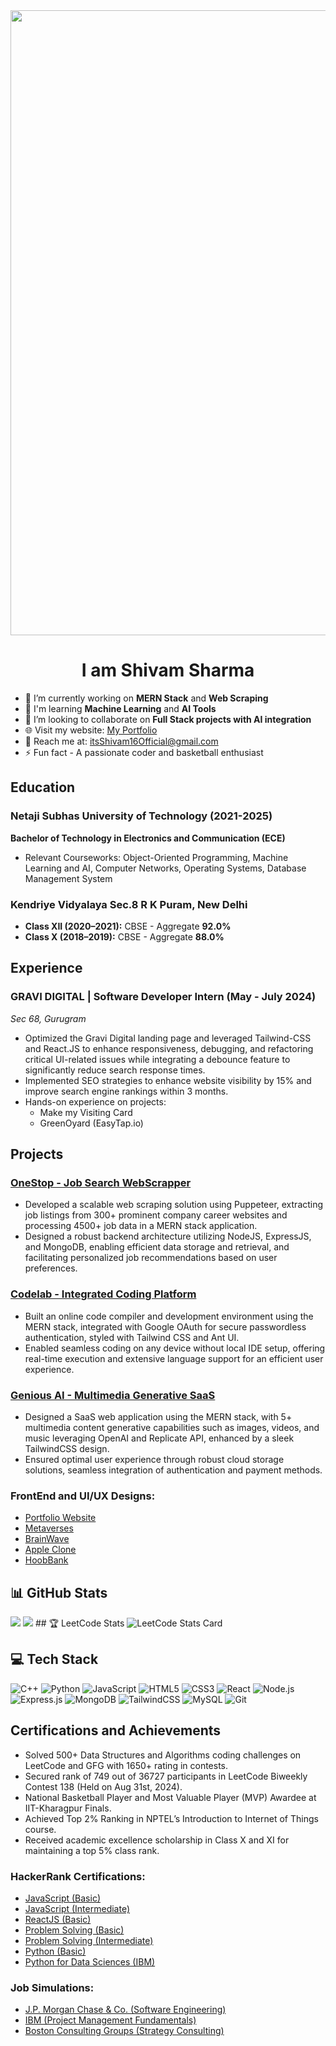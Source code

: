 <div align="center">
  <img src="https://user-images.githubusercontent.com/94922914/233506434-36031a8f-41f2-4c8d-9252-3624edfb0953.gif" align="center" width="1000" />
</div>

<h1 align="center">I am Shivam Sharma</h1>

- 🔭 I’m currently working on **MERN Stack** and **Web Scraping**  
- 🌱 I'm learning **Machine Learning** and **AI Tools**  
- 🤝 I’m looking to collaborate on **Full Stack projects with AI integration**  
- 🌐 Visit my website: <a href="https://shivu-16.github.io/threejs-3d-portfolio/" target="_blank">My Portfolio</a>  
- 📨 Reach me at: <a href="mailto:itsShivam16Official@gmail.com" target="_blank">itsShivam16Official@gmail.com</a>  
- ⚡ Fun fact - A passionate coder and basketball enthusiast  

## Education

### Netaji Subhas University of Technology (2021-2025)
**Bachelor of Technology in Electronics and Communication (ECE)**  
- Relevant Courseworks: Object-Oriented Programming, Machine Learning and AI, Computer Networks, Operating Systems, Database Management System

### Kendriye Vidyalaya Sec.8 R K Puram, New Delhi
- **Class XII (2020–2021):** CBSE - Aggregate **92.0%**  
- **Class X (2018–2019):** CBSE - Aggregate **88.0%**  

## Experience

### GRAVI DIGITAL | Software Developer Intern (May - July 2024)
*Sec 68, Gurugram*  
- Optimized the Gravi Digital landing page and leveraged Tailwind-CSS and React.JS to enhance responsiveness, debugging, and refactoring critical UI-related issues while integrating a debounce feature to significantly reduce search response times.
- Implemented SEO strategies to enhance website visibility by 15% and improve search engine rankings within 3 months.
- Hands-on experience on projects: 
  - Make my Visiting Card
  - GreenOyard (EasyTap.io)

## Projects

### [OneStop - Job Search WebScrapper](https://github.com/Shivu-16?tab=repositories)
- Developed a scalable web scraping solution using Puppeteer, extracting job listings from 300+ prominent company career websites and processing 4500+ job data in a MERN stack application.
- Designed a robust backend architecture utilizing NodeJS, ExpressJS, and MongoDB, enabling efficient data storage and retrieval, and facilitating personalized job recommendations based on user preferences.

### [Codelab - Integrated Coding Platform](https://github.com/Shivu-16?tab=repositories)
- Built an online code compiler and development environment using the MERN stack, integrated with Google OAuth for secure passwordless authentication, styled with Tailwind CSS and Ant UI.
- Enabled seamless coding on any device without local IDE setup, offering real-time execution and extensive language support for an efficient user experience.

### [Genious AI - Multimedia Generative SaaS](https://genious-ai-green.vercel.app/)
- Designed a SaaS web application using the MERN stack, with 5+ multimedia content generative capabilities such as images, videos, and music leveraging OpenAI and Replicate API, enhanced by a sleek TailwindCSS design.
- Ensured optimal user experience through robust cloud storage solutions, seamless integration of authentication and payment methods.

### FrontEnd and UI/UX Designs:
- [Portfolio Website](https://shivu-16.github.io/threejs-3d-portfolio/)
- [Metaverses](https://shivu-16.github.io/threejs-3d-portfolio/)
- [BrainWave](https://shivu-16.github.io/threejs-3d-portfolio/)
- [Apple Clone](https://shivu-16.github.io/threejs-3d-portfolio/)
- [HoobBank](https://shivu-16.github.io/threejs-3d-portfolio/)

## 📊 GitHub Stats
<img src="https://streak-stats.demolab.com?user=Shivu-16&theme=aura&hide_border=true&card_width=550"/>
<img src="https://github-readme-stats.vercel.app/api?username=Shivu-16&theme=aura&include_all_commits=true&card_width=550&hide_border=true&rank_icon=github"/>
## 🏆 LeetCode Stats

  <img src="https://leetcard.jacoblin.cool/yourLeetCodeUsername?theme=light&font=source_sans_pro" alt="LeetCode Stats Card"/>

## 💻 Tech Stack
![C++](https://img.shields.io/badge/c++-%2300599C.svg?style=for-the-badge&logo=c%2B%2B&logoColor=white)
![Python](https://img.shields.io/badge/python-%2314354C.svg?style=for-the-badge&logo=python&logoColor=white)
![JavaScript](https://img.shields.io/badge/javascript-%23323330.svg?style=for-the-badge&logo=javascript&logoColor=%23F7DF1E)
![HTML5](https://img.shields.io/badge/html5-%23E34F26.svg?style=for-the-badge&logo=html5&logoColor=white)
![CSS3](https://img.shields.io/badge/css3-%231572B6.svg?style=for-the-badge&logo=css3&logoColor=white)
![React](https://img.shields.io/badge/react-%2320232a.svg?style=for-the-badge&logo=react&logoColor=%2361DAFB)
![Node.js](https://img.shields.io/badge/node.js-%23339933.svg?style=for-the-badge&logo=nodedotjs&logoColor=white)
![Express.js](https://img.shields.io/badge/express.js-%23404d59.svg?style=for-the-badge&logo=express&logoColor=%2361DAFB)
![MongoDB](https://img.shields.io/badge/MongoDB-%234ea94b.svg?style=for-the-badge&logo=mongodb&logoColor=white)
![TailwindCSS](https://img.shields.io/badge/tailwind-%2338B2AC.svg?style=for-the-badge&logo=tailwind-css&logoColor=white)
![MySQL](https://img.shields.io/badge/mysql-%234479A1.svg?style=for-the-badge&logo=mysql&logoColor=white)
![Git](https://img.shields.io/badge/Git-%23F05032.svg?style=for-the-badge&logo=Git&logoColor=white)

## Certifications and Achievements

- Solved 500+ Data Structures and Algorithms coding challenges on LeetCode and GFG with 1650+ rating in contests.
- Secured rank of 749 out of 36727 participants in LeetCode Biweekly Contest 138 (Held on Aug 31st, 2024).
- National Basketball Player and Most Valuable Player (MVP) Awardee at IIT-Kharagpur Finals.
- Achieved Top 2% Ranking in NPTEL’s Introduction to Internet of Things course.
- Received academic excellence scholarship in Class X and XI for maintaining a top 5% class rank.

### HackerRank Certifications:
- [JavaScript (Basic)](https://www.hackerrank.com/certificates/98f10c2b623c)
- [JavaScript (Intermediate)](https://www.hackerrank.com/certificates/97e41b53e846)
- [ReactJS (Basic)](https://www.hackerrank.com/certificates/c5e11fdf8ed2)
- [Problem Solving (Basic)](https://www.hackerrank.com/certificates/95a213835cef)
- [Problem Solving (Intermediate)](https://www.hackerrank.com/certificates/fdef29a252d0)
- [Python (Basic)](https://www.hackerrank.com/certificates/2edf8dd29bba)
- [Python for Data Sciences (IBM)](https://courses.cognitiveclass.ai/certificates/be866be537e94dab9b0125ddb4afa501)

### Job Simulations:
- [J.P. Morgan Chase & Co. (Software Engineering)](https://forage-uploads-prod.s3.amazonaws.com/completion-certificates/J.P.%20Morgan/R5iK7HMxJGBgaSbvk_J.P.%20Morgan_rS5q9gRD5r2pdCxp5_1717932322075_completion_certificate.pdf)
- [IBM (Project Management Fundamentals)](https://www.credly.com/badges/ea862f88-5fab-4f07-8369-6a4e4558f36b/public_url)
- [Boston Consulting Groups (Strategy Consulting)](https://forage-uploads-prod.s3.amazonaws.com/completion-certificates/BCG%20/ntTvo6ru6Tq3A2JPq_BCG_rS5q9gRD5r2pdCxp5_1725040166819_completion_certificate.pdf)
